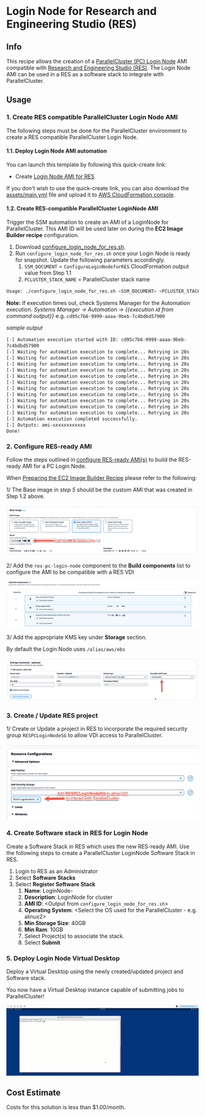# Login Node for Research and Engineering Studio (RES)

## Info

This recipe allows the creation of a [ParallelCluster (PC) Login Node](https://docs.aws.amazon.com/parallelcluster/latest/ug/login-nodes-v3.html) AMI compatible with [Research and Engineering Studio (RES)](https://github.com/aws/res). The Login Node AMI can be used in a RES as a software stack to integrate with ParallelCluster.

## Usage

### 1. Create RES compatible ParallelCluster Login Node AMI

The following steps must be done for the ParallelCluster environment to create a RES compatible ParallelCluster Login Node.

#### 1.1. Deploy Login Node AMI automation

You can launch this template by following this quick-create link:

- Create [Login Node AMI for RES](https://console.aws.amazon.com/cloudformation/home?region=us-east-1#/stacks/create/review?stackName=loginnode-for-res&templateURL=https://aws-hpc-recipes.s3.us-east-1.amazonaws.com/main/recipes/pcluster/login_node_for_res/assets/main.yml)

If you don't wish to use the quick-create link, you can also download the [assets/main.yml](assets/main.yml) file and upload it to [AWS CloudFormation console](https://console.aws.amazon.com/cloudformation).

#### 1.2. Create RES-compatible ParallelCluster LoginNode AMI

Trigger the SSM automation to create an AMI of a LoginNode for ParallelCluster. This AMI ID will be used later on during the **EC2 Image Builder recipe** configuration.

1. Download [configure_login_node_for_res.sh](assets/configure_login_node_for_res.sh).
2. Run `configure_login_node_for_res.sh` once your Login Node is ready for snapshot. Update the following parameters accordingly.
   1. `SSM_DOCUMENT` = `ConfigureLoginNodeforRES` CloudFormation output value from Step 1.1
   2. `PCLUSTER_STACK_NAME` = ParallelCluster stack name

```bash
Usage: ./configure_login_node_for_res.sh <SSM_DOCUMENT> <PCLUSTER_STACK_NAME>
```

**Note:** If execution times out, check Systems Manager for the Automation execution.
_Systems Manager -> Automation -> {{execution id from command output}}_
e.g. `cd95c7b6-9999-aaaa-9beb-7c4bdbd57900`

_sample output_

```
[-] Automation execution started with ID: cd95c7b6-9999-aaaa-9beb-7c4bdbd57900
[-] Waiting for automation execution to complete... Retrying in 20s
[-] Waiting for automation execution to complete... Retrying in 20s
[-] Waiting for automation execution to complete... Retrying in 20s
[-] Waiting for automation execution to complete... Retrying in 20s
[-] Waiting for automation execution to complete... Retrying in 20s
[-] Waiting for automation execution to complete... Retrying in 20s
[-] Waiting for automation execution to complete... Retrying in 20s
[-] Waiting for automation execution to complete... Retrying in 20s
[-] Waiting for automation execution to complete... Retrying in 20s
[-] Waiting for automation execution to complete... Retrying in 20s
[-] Waiting for automation execution to complete... Retrying in 20s
[-] Automation execution completed successfully.
[-] Outputs: ami-xxxxxxxxxxxx
Done!
```

### 2. Configure RES-ready AMI

Follow the steps outlined in [configure RES-ready AMI(s)](https://docs.aws.amazon.com/res/latest/ug/res-ready-ami.html) to build the RES-ready AMI for a PC Login Node.

When [Preparing the EC2 Image Builder Recipe](https://docs.aws.amazon.com/res/latest/ug/res-ready-ami.html#prepare-recipe) please refer to the following:

1/ The Base image in _step 5_ should be the custom AMI that was created in Step 1.2 above.

![ec2_image_builder_recipe](docs/ec2_image_builder_recipe.png)

2/ Add the `res-pc-login-node` component to the **Build components** list to configure the AMI to be compatible with a RES VDI

![recipe_components](docs/recipe_components.png)

3/ Add the appropriate KMS key under **Storage** section.

By default the Login Node uses `/alias/aws/ebs`

![storage_encryption](docs/storage_encryption.png)

### 3. Create / Update RES project

1/ Create or Update a project in RES to incorporate the required security group `RESPCLoginNodeSG` to allow VDI access to ParallelCluster.

![res_project_sg](docs/res_project_sg.png)

### 4. Create Software stack in RES for Login Node

Create a Software Stack in RES which uses the new RES-ready AMI. Use the following steps to create a ParallelCluster LoginNode Software Stack in RES.

1.  Login to RES as an Administrator
2.  Select **Software Stacks**
3.  Select **Register Software Stack**
    1.  **Name**: LoginNode-<cluster-name>
    2.  **Description**: LoginNode for cluster <cluster-name>
    3.  **AMI ID**: <Output from `configure_login_node_for_res.sh`>
    4.  **Operating System**: <Select the OS used for the ParallelCluster - e.g. alinux2>
    5.  **Min Storage Size**: 40GB
    6.  **Min Ram**: 10GB
    7.  Select Project(s) to associate the stack.
    8.  Select **Submit**

### 5. Deploy Login Node Virtual Desktop

Deploy a Virtual Desktop using the newly created/updated project and Software stack.

You now have a Virtual Desktop instance capable of submitting jobs to ParallelCluster!

![res_loginnode_vdi](docs/res_loginnode_vdi.gif)

## Cost Estimate

Costs for this solution is less than $1.00/month.
